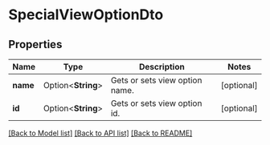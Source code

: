 # SpecialViewOptionDto

## Properties

Name | Type | Description | Notes
------------ | ------------- | ------------- | -------------
**name** | Option<**String**> | Gets or sets view option name. | [optional]
**id** | Option<**String**> | Gets or sets view option id. | [optional]

[[Back to Model list]](../README.md#documentation-for-models) [[Back to API list]](../README.md#documentation-for-api-endpoints) [[Back to README]](../README.md)


